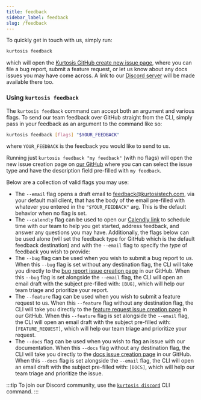 ```yaml
---
title: feedback
sidebar_label: feedback
slug: /feedback
---
```


To quickly get in touch with us, simply run:
```bash
kurtosis feedback
```
which will open the [Kurtosis GitHub create new issue page](https://github.com/kurtosis-tech/kurtosis/issues/new/choose), where you can file a bug report, submit a feature request, or let us know about any docs issues you may have come across. A link to our [Discord server](https://discord.gg/yUGgeE8s) will be made available there too.

### Using `kurtosis feedback`

The `kurtosis feedback` command can accept both an argument and various flags. To send our team feedback over GitHub straight from the CLI, simply pass in your feedback as an argument to the command like so:
```bash
kurtosis feedback [flags] "$YOUR_FEEDBACK"
```
where `YOUR_FEEDBACK` is the feedback you would like to send to us. 

Running just `kurtosis feedback "my feedback"` (with no flags) will open the new issue creation page on [our GitHub](https://github.com/kurtosis-tech/kurtosis/issues/new/choose) where you can can select the issue type and have the description field pre-filled with `my feedback`. 

Below are a collection of valid flags you may use: 
- The `--email` flag opens a draft email to feedback@kurtosistech.com, via your default mail client, that has the body of the email pre-filled with whatever you entered in the `"$YOUR_FEEDBACK"` arg. This is the default behavior when no flag is set.
- The `--calendly` flag can be used to open our [Calendly link](https://calendly.com/d/zgt-f2c-66p/kurtosis-onboarding) to schedule time with our team to help you get started, address feedback, and answer any questions you may have.
Additionally, the flags below can be used alone (will set the feedback type for GitHub which is the default feedback destination) and with the `--email` flag to specify the *type* of feedback you wish to provide:
- The `--bug` flag can be used when you wish to submit a bug report to us. When this `--bug` flag is set without any destination flag, the CLI will take you directly to the [bug report issue creation page](https://github.com/kurtosis-tech/kurtosis/issues/new?assignees=&labels=bug&template=bug-report.yml) in our GitHub. When this `--bug` flag is set alongside the `--email` flag, the CLI will open an email draft with the subject pre-filled with: `[BUG]`, which will help our team triage and prioritize your report.
- The `--feature` flag can be used when you wish to submit a feature request to us. When this `--feature` flag without any destination flag, the CLI will take you directly to the [feature request issue creation page](https://github.com/kurtosis-tech/kurtosis/issues/new?assignees=&labels=feature+request&template=feature-request.yml) in our GitHub. When this `--feature` flag is set alongside the `--email` flag, the CLI will open an email draft with the subject pre-filled with: `[FEATURE_REQUEST]`, which will help our team triage and prioritize your request.
- The `--docs` flag can be used when you wish to flag an issue with our documentation. When this `--docs` flag without any destination flag, the CLI will take you directly to the [docs issue creation page](https://github.com/kurtosis-tech/kurtosis/issues/new?assignees=leeederek&labels=docs&template=docs-issue.yml) in our GitHub. When this `--docs` flag is set alongside the `--email` flag, the CLI will open an email draft with the subject pre-filled with: `[DOCS]`, which will help our team triage and prioritize the issue.

:::tip
To join our Discord community, use the [`kurtosis discord`](./discord.md) CLI command.
:::
